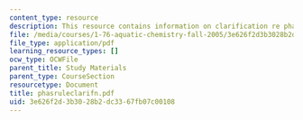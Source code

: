 ```yaml
---
content_type: resource
description: This resource contains information on clarification re phase rule.
file: /media/courses/1-76-aquatic-chemistry-fall-2005/3e626f2d3b3028b2dc3367fb07c00108_phasruleclarifn.pdf
file_type: application/pdf
learning_resource_types: []
ocw_type: OCWFile
parent_title: Study Materials
parent_type: CourseSection
resourcetype: Document
title: phasruleclarifn.pdf
uid: 3e626f2d-3b30-28b2-dc33-67fb07c00108
---
```

